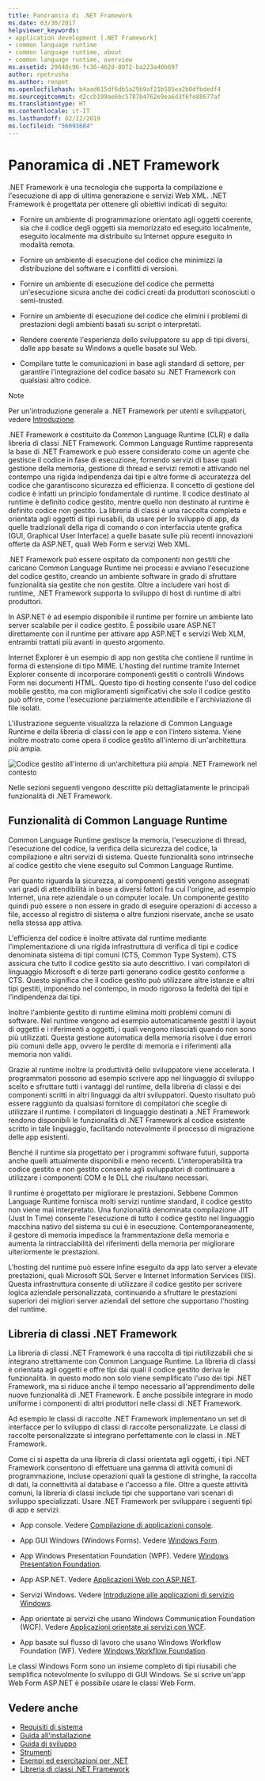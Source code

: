 ```yaml
---
title: Panoramica di .NET Framework
ms.date: 03/30/2017
helpviewer_keywords:
- application development [.NET Framework]
- common language runtime
- common language runtime, about
- common language runtime, overview
ms.assetid: 29848c96-fc36-462d-8072-ba223a40b697
author: rpetrusha
ms.author: ronpet
ms.openlocfilehash: b4aad615df6db5a29b9af21b585ea2b0dfbdedf4
ms.sourcegitcommit: d2ccb199ae6bc5787b4762e9ea6d3f6fe88677af
ms.translationtype: HT
ms.contentlocale: it-IT
ms.lasthandoff: 02/12/2019
ms.locfileid: "56093684"
---
```

# <a name="overview-of-the-net-framework"></a>Panoramica di .NET Framework

.NET Framework è una tecnologia che supporta la compilazione e l'esecuzione di app di ultima generazione e servizi Web XML. .NET Framework è progettata per ottenere gli obiettivi indicati di seguito:

- Fornire un ambiente di programmazione orientato agli oggetti coerente, sia che il codice degli oggetti sia memorizzato ed eseguito localmente, eseguito localmente ma distribuito su Internet oppure eseguito in modalità remota.

- Fornire un ambiente di esecuzione del codice che minimizzi la distribuzione del software e i conflitti di versioni.

- Fornire un ambiente di esecuzione del codice che permetta un'esecuzione sicura anche dei codici creati da produttori sconosciuti o semi-trusted.

- Fornire un ambiente di esecuzione del codice che elimini i problemi di prestazioni degli ambienti basati su script o interpretati.

- Rendere coerente l'esperienza dello sviluppatore su app di tipi diversi, dalle app basate su Windows a quelle basate sul Web.

- Compilare tutte le comunicazioni in base agli standard di settore, per garantire l'integrazione del codice basato su .NET Framework con qualsiasi altro codice.

> [!NOTE]
> Per un'introduzione generale a .NET Framework per utenti e sviluppatori, vedere [Introduzione](../../../docs/framework/get-started/index.md).

.NET Framework è costituito da Common Language Runtime (CLR) e dalla libreria di classi .NET Framework. Common Language Runtime rappresenta la base di .NET Framework e può essere considerato come un agente che gestisce il codice in fase di esecuzione, fornendo servizi di base quali gestione della memoria, gestione di thread e servizi remoti e attivando nel contempo una rigida indipendenza dai tipi e altre forme di accuratezza del codice che garantiscono sicurezza ed efficienza. Il concetto di gestione del codice è infatti un principio fondamentale di runtime. Il codice destinato al runtime è definito codice gestito, mentre quello non destinato al runtime è definito codice non gestito. La libreria di classi è una raccolta completa e orientata agli oggetti di tipi riusabili, da usare per lo sviluppo di app, da quelle tradizionali della riga di comando o con interfaccia utente grafica (GUI, Graphical User Interface) a quelle basate sulle più recenti innovazioni offerte da ASP.NET, quali Web Form e servizi Web XML.

.NET Framework può essere ospitato da componenti non gestiti che caricano Common Language Runtime nei processi e avviano l'esecuzione del codice gestito, creando un ambiente software in grado di sfruttare funzionalità sia gestite che non gestite. Oltre a includere vari host di runtime, .NET Framework supporta lo sviluppo di host di runtime di altri produttori.

In ASP.NET è ad esempio disponibile il runtime per fornire un ambiente lato server scalabile per il codice gestito. È possibile usare ASP.NET direttamente con il runtime per attivare app ASP.NET e servizi Web XLM, entrambi trattati più avanti in questo argomento.

Internet Explorer è un esempio di app non gestita che contiene il runtime in forma di estensione di tipo MIME. L'hosting del runtime tramite Internet Explorer consente di incorporare componenti gestiti o controlli Windows Form nei documenti HTML. Questo tipo di hosting consente l'uso del codice mobile gestito, ma con miglioramenti significativi che solo il codice gestito può offrire, come l'esecuzione parzialmente attendibile e l'archiviazione di file isolati.

L'illustrazione seguente visualizza la relazione di Common Language Runtime e della libreria di classi con le app e con l'intero sistema. Viene inoltre mostrato come opera il codice gestito all'interno di un'architettura più ampia.

![Codice gestito all'interno di un'architettura più ampia](../../../docs/framework/get-started/media/circle.gif "circle") .NET Framework nel contesto

Nelle sezioni seguenti vengono descritte più dettagliatamente le principali funzionalità di .NET Framework.

## <a name="features-of-the-common-language-runtime"></a>Funzionalità di Common Language Runtime

Common Language Runtime gestisce la memoria, l'esecuzione di thread, l'esecuzione del codice, la verifica della sicurezza del codice, la compilazione e altri servizi di sistema. Queste funzionalità sono intrinseche al codice gestito che viene eseguito sul Common Language Runtime.

Per quanto riguarda la sicurezza, ai componenti gestiti vengono assegnati vari gradi di attendibilità in base a diversi fattori fra cui l'origine, ad esempio Internet, una rete aziendale o un computer locale. Un componente gestito quindi può essere o non essere in grado di eseguire operazioni di accesso a file, accesso al registro di sistema o altre funzioni riservate, anche se usato nella stessa app attiva.

L'efficienza del codice è inoltre attivata dal runtime mediante l'implementazione di una rigida infrastruttura di verifica di tipi e codice denominata sistema di tipi comuni (CTS, Common Type System). CTS assicura che tutto il codice gestito sia auto descrittivo. I vari compilatori di linguaggio Microsoft e di terze parti generano codice gestito conforme a CTS. Questo significa che il codice gestito può utilizzare altre istanze e altri tipi gestiti, imponendo nel contempo, in modo rigoroso la fedeltà dei tipi e l'indipendenza dai tipi.

Inoltre l'ambiente gestito di runtime elimina molti problemi comuni di software. Nel runtime vengono ad esempio automaticamente gestiti il layout di oggetti e i riferimenti a oggetti, i quali vengono rilasciati quando non sono più utilizzati. Questa gestione automatica della memoria risolve i due errori più comuni delle app, ovvero le perdite di memoria e i riferimenti alla memoria non validi.

Grazie al runtime inoltre la produttività dello sviluppatore viene accelerata. I programmatori possono ad esempio scrivere app nel linguaggio di sviluppo scelto e sfruttare tutti i vantaggi del runtime, della libreria di classi e dei componenti scritti in altri linguaggi da altri sviluppatori. Questo risultato può essere raggiunto da qualsiasi fornitore di compilatori che sceglie di utilizzare il runtime. I compilatori di linguaggio destinati a .NET Framework rendono disponibili le funzionalità di .NET Framework al codice esistente scritto in tale linguaggio, facilitando notevolmente il processo di migrazione delle app esistenti.

Benché il runtime sia progettato per i programmi software futuri, supporta anche quelli attualmente disponibili e meno recenti. L'interoperabilità tra codice gestito e non gestito consente agli sviluppatori di continuare a utilizzare i componenti COM e le DLL che risultano necessari.

Il runtime è progettato per migliorare le prestazioni. Sebbene Common Language Runtime fornisca molti servizi runtime standard, il codice gestito non viene mai interpretato. Una funzionalità denominata compilazione JIT (Just In Time) consente l'esecuzione di tutto il codice gestito nel linguaggio macchina nativo del sistema su cui è in esecuzione. Contemporaneamente, il gestore di memoria impedisce la frammentazione della memoria e aumenta la rintracciabilità dei riferimenti della memoria per migliorare ulteriormente le prestazioni.

L'hosting del runtime può essere infine eseguito da app lato server a elevate prestazioni, quali Microsoft SQL Server e Internet Information Services (IIS). Questa infrastruttura consente di utilizzare il codice gestito per scrivere logica aziendale personalizzata, continuando a sfruttare le prestazioni superiori dei migliori server aziendali del settore che supportano l'hosting del runtime.

## <a name="net-framework-class-library"></a>Libreria di classi .NET Framework

La libreria di classi .NET Framework è una raccolta di tipi riutilizzabili che si integrano strettamente con Common Language Runtime. La libreria di classi è orientata agli oggetti e offre tipi dai quali il codice gestito deriva le funzionalità. In questo modo non solo viene semplificato l'uso dei tipi .NET Framework, ma si riduce anche il tempo necessario all'apprendimento delle nuove funzionalità di .NET Framework. È anche possibile integrare in modo uniforme i componenti di altri produttori nelle classi di .NET Framework.

Ad esempio le classi di raccolte .NET Framework implementano un set di interfacce per lo sviluppo di classi di raccolte personalizzate. Le classi di raccolte personalizzate si integrano perfettamente con le classi in .NET Framework.

Come ci si aspetta da una libreria di classi orientata agli oggetti, i tipi .NET Framework consentono di effettuare una gamma di attività comuni di programmazione, incluse operazioni quali la gestione di stringhe, la raccolta di dati, la connettività al database e l'accesso a file. Oltre a queste attività comuni, la libreria di classi include tipi che supportano vari scenari di sviluppo specializzati. Usare .NET Framework per sviluppare i seguenti tipi di app e servizi:

- App console. Vedere [Compilazione di applicazioni console](../../../docs/standard/building-console-apps.md).

- App GUI Windows (Windows Forms). Vedere [Windows Form](../../../docs/framework/winforms/index.md).

- App Windows Presentation Foundation (WPF). Vedere [Windows Presentation Foundation](../../../docs/framework/wpf/index.md).

- App ASP.NET. Vedere [Applicazioni Web con ASP.NET](../../../docs/framework/develop-web-apps-with-aspnet.md).

- Servizi Windows. Vedere [Introduzione alle applicazioni di servizio Windows](../../../docs/framework/windows-services/introduction-to-windows-service-applications.md).

- App orientate ai servizi che usano Windows Communication Foundation (WCF). Vedere [Applicazioni orientate ai servizi con WCF](../../../docs/framework/wcf/index.md).

- App basate sul flusso di lavoro che usano Windows Workflow Foundation (WF). Vedere [Windows Workflow Foundation](../windows-workflow-foundation/index.md).

Le classi Windows Form sono un insieme completo di tipi riusabili che semplifica notevolmente lo sviluppo di GUI Windows. Se si scrive un'app Web Form ASP.NET è possibile usare le classi Web Form.

## <a name="see-also"></a>Vedere anche

- [Requisiti di sistema](../../../docs/framework/get-started/system-requirements.md)
- [Guida all'installazione](../../../docs/framework/install/index.md)
- [Guida di sviluppo](../../../docs/framework/development-guide.md)
- [Strumenti](../../../docs/framework/tools/index.md)
- [Esempi ed esercitazioni per .NET](../../samples-and-tutorials/index.md)
- [Libreria di classi .NET Framework](https://go.microsoft.com/fwlink/?LinkID=227195)
